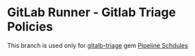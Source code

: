 # GitLab Runner - Gitlab Triage Policies

This branch is used only for [gitalb-triage](https://gitlab.com/gitlab-org/gitlab-triage) gem [Pipeline Schdules](https://docs.gitlab.com/ee/user/project/pipelines/schedules.html)

